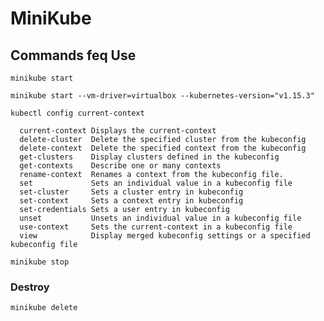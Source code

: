 # MiniKube

## Commands feq Use

```minikube start```

```minikube start --vm-driver=virtualbox --kubernetes-version="v1.15.3"```

```kubectl config current-context```

```
  current-context Displays the current-context
  delete-cluster  Delete the specified cluster from the kubeconfig
  delete-context  Delete the specified context from the kubeconfig
  get-clusters    Display clusters defined in the kubeconfig
  get-contexts    Describe one or many contexts
  rename-context  Renames a context from the kubeconfig file.
  set             Sets an individual value in a kubeconfig file
  set-cluster     Sets a cluster entry in kubeconfig
  set-context     Sets a context entry in kubeconfig
  set-credentials Sets a user entry in kubeconfig
  unset           Unsets an individual value in a kubeconfig file
  use-context     Sets the current-context in a kubeconfig file
  view            Display merged kubeconfig settings or a specified kubeconfig file

```



```minikube stop ```

### Destroy

```minikube delete```
